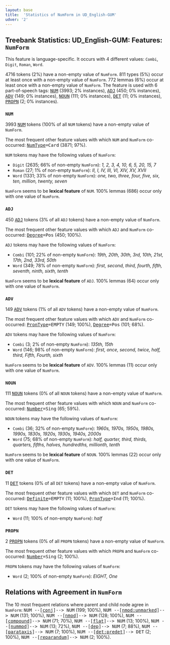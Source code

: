 ```yaml
---
layout: base
title:  'Statistics of NumForm in UD_English-GUM'
udver: '2'
---
```


## Treebank Statistics: UD_English-GUM: Features: `NumForm`

This feature is language-specific.
It occurs with 4 different values: `Combi`, `Digit`, `Roman`, `Word`.

4716 tokens (2%) have a non-empty value of `NumForm`.
811 types (5%) occur at least once with a non-empty value of `NumForm`.
772 lemmas (6%) occur at least once with a non-empty value of `NumForm`.
The feature is used with 6 part-of-speech tags: <tt><a href="en_gum-pos-NUM.html">NUM</a></tt> (3993; 2% instances), <tt><a href="en_gum-pos-ADJ.html">ADJ</a></tt> (450; 0% instances), <tt><a href="en_gum-pos-ADV.html">ADV</a></tt> (149; 0% instances), <tt><a href="en_gum-pos-NOUN.html">NOUN</a></tt> (111; 0% instances), <tt><a href="en_gum-pos-DET.html">DET</a></tt> (11; 0% instances), <tt><a href="en_gum-pos-PROPN.html">PROPN</a></tt> (2; 0% instances).

### `NUM`

3993 <tt><a href="en_gum-pos-NUM.html">NUM</a></tt> tokens (100% of all `NUM` tokens) have a non-empty value of `NumForm`.

The most frequent other feature values with which `NUM` and `NumForm` co-occurred: <tt><a href="en_gum-feat-NumType.html">NumType</a></tt><tt>=Card</tt> (3871; 97%).

`NUM` tokens may have the following values of `NumForm`:

* `Digit` (2635; 66% of non-empty `NumForm`): <em>1, 2, 3, 4, 10, 6, 5, 20, 15, 7</em>
* `Roman` (27; 1% of non-empty `NumForm`): <em>II, I, IV, III, VI, XIV, XV, XVII</em>
* `Word` (1331; 33% of non-empty `NumForm`): <em>one, two, three, four, five, six, ten, million, twenty, seven</em>

`NumForm` seems to be **lexical feature** of `NUM`. 100% lemmas (686) occur only with one value of `NumForm`.

### `ADJ`

450 <tt><a href="en_gum-pos-ADJ.html">ADJ</a></tt> tokens (3% of all `ADJ` tokens) have a non-empty value of `NumForm`.

The most frequent other feature values with which `ADJ` and `NumForm` co-occurred: <tt><a href="en_gum-feat-Degree.html">Degree</a></tt><tt>=Pos</tt> (450; 100%).

`ADJ` tokens may have the following values of `NumForm`:

* `Combi` (101; 22% of non-empty `NumForm`): <em>19th, 20th, 30th, 3rd, 10th, 21st, 17th, 2nd, 33rd, 50th</em>
* `Word` (349; 78% of non-empty `NumForm`): <em>first, second, third, fourth, fifth, seventh, ninth, sixth, tenth</em>

`NumForm` seems to be **lexical feature** of `ADJ`. 100% lemmas (64) occur only with one value of `NumForm`.

### `ADV`

149 <tt><a href="en_gum-pos-ADV.html">ADV</a></tt> tokens (1% of all `ADV` tokens) have a non-empty value of `NumForm`.

The most frequent other feature values with which `ADV` and `NumForm` co-occurred: <tt><a href="en_gum-feat-PronType.html">PronType</a></tt><tt>=EMPTY</tt> (149; 100%), <tt><a href="en_gum-feat-Degree.html">Degree</a></tt><tt>=Pos</tt> (101; 68%).

`ADV` tokens may have the following values of `NumForm`:

* `Combi` (3; 2% of non-empty `NumForm`): <em>135th, 15th</em>
* `Word` (146; 98% of non-empty `NumForm`): <em>first, once, second, twice, half, third, Fifth, Fourth, sixth</em>

`NumForm` seems to be **lexical feature** of `ADV`. 100% lemmas (11) occur only with one value of `NumForm`.

### `NOUN`

111 <tt><a href="en_gum-pos-NOUN.html">NOUN</a></tt> tokens (0% of all `NOUN` tokens) have a non-empty value of `NumForm`.

The most frequent other feature values with which `NOUN` and `NumForm` co-occurred: <tt><a href="en_gum-feat-Number.html">Number</a></tt><tt>=Sing</tt> (65; 59%).

`NOUN` tokens may have the following values of `NumForm`:

* `Combi` (36; 32% of non-empty `NumForm`): <em>1960s, 1970s, 1950s, 1980s, 1990s, 1830s, 1920s, 1930s, 1940s, 2000s</em>
* `Word` (75; 68% of non-empty `NumForm`): <em>half, quarter, third, thirds, quarters, fifths, halves, hundredths, millionth, tenth</em>

`NumForm` seems to be **lexical feature** of `NOUN`. 100% lemmas (22) occur only with one value of `NumForm`.

### `DET`

11 <tt><a href="en_gum-pos-DET.html">DET</a></tt> tokens (0% of all `DET` tokens) have a non-empty value of `NumForm`.

The most frequent other feature values with which `DET` and `NumForm` co-occurred: <tt><a href="en_gum-feat-Definite.html">Definite</a></tt><tt>=EMPTY</tt> (11; 100%), <tt><a href="en_gum-feat-PronType.html">PronType</a></tt><tt>=Ind</tt> (11; 100%).

`DET` tokens may have the following values of `NumForm`:

* `Word` (11; 100% of non-empty `NumForm`): <em>half</em>

### `PROPN`

2 <tt><a href="en_gum-pos-PROPN.html">PROPN</a></tt> tokens (0% of all `PROPN` tokens) have a non-empty value of `NumForm`.

The most frequent other feature values with which `PROPN` and `NumForm` co-occurred: <tt><a href="en_gum-feat-Number.html">Number</a></tt><tt>=Sing</tt> (2; 100%).

`PROPN` tokens may have the following values of `NumForm`:

* `Word` (2; 100% of non-empty `NumForm`): <em>EIGHT, One</em>

## Relations with Agreement in `NumForm`

The 10 most frequent relations where parent and child node agree in `NumForm`:
<tt>NUM --[<tt><a href="en_gum-dep-conj.html">conj</a></tt>]--> NUM</tt> (199; 100%),
<tt>NUM --[<tt><a href="en_gum-dep-nmod-unmarked.html">nmod:unmarked</a></tt>]--> NUM</tt> (131; 100%),
<tt>NUM --[<tt><a href="en_gum-dep-nmod.html">nmod</a></tt>]--> NUM</tt> (128; 100%),
<tt>NUM --[<tt><a href="en_gum-dep-compound.html">compound</a></tt>]--> NUM</tt> (71; 70%),
<tt>NUM --[<tt><a href="en_gum-dep-flat.html">flat</a></tt>]--> NUM</tt> (13; 100%),
<tt>NUM --[<tt><a href="en_gum-dep-nummod.html">nummod</a></tt>]--> NUM</tt> (13; 72%),
<tt>NUM --[<tt><a href="en_gum-dep-dep.html">dep</a></tt>]--> NUM</tt> (7; 88%),
<tt>NUM --[<tt><a href="en_gum-dep-parataxis.html">parataxis</a></tt>]--> NUM</tt> (7; 100%),
<tt>NUM --[<tt><a href="en_gum-dep-det-predet.html">det:predet</a></tt>]--> DET</tt> (2; 100%),
<tt>NUM --[<tt><a href="en_gum-dep-reparandum.html">reparandum</a></tt>]--> NUM</tt> (2; 100%).

